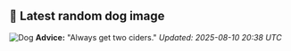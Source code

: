 ## 🐶 Latest random dog image
![Dog](https://images.dog.ceo/breeds/terrier-welsh/lucy.jpg)
**Advice:** "Always get two ciders."
*Updated: 2025-08-10 20:38 UTC*
